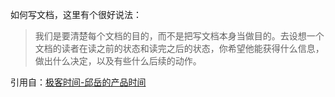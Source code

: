 如何写文档，这里有个很好说法：

> 我们是要清楚每个文档的目的，而不是把写文档本身当做目的。去设想一个文档的读者在读之前的状态和读完之后的状态，你希望他能获得什么信息，做出什么决定，以及有些什么后续的动作。

引用自：[极客时间-邱岳的产品时间](https://time.geekbang.org/column/article/2478)



